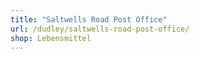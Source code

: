```yaml
---
title: "Saltwells Road Post Office"
url: /dudley/saltwells-road-post-office/
shop: Lebensmittel
---
```

